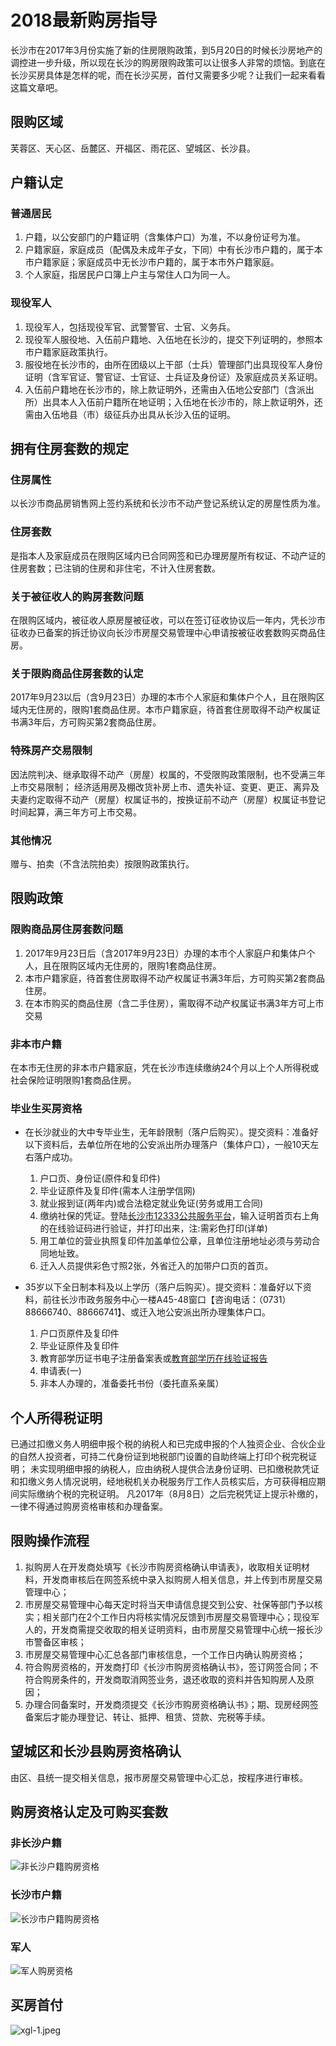 # 2018最新购房指导

长沙市在2017年3月份实施了新的住房限购政策，到5月20日的时候长沙房地产的调控进一步升级，所以现在长沙的购房限购政策可以让很多人非常的烦恼。到底在长沙买房具体是怎样的呢，而在长沙买房，首付又需要多少呢？让我们一起来看看这篇文章吧。

## 限购区域

芙蓉区、天心区、岳麓区、开福区、雨花区、望城区、长沙县。

## 户籍认定

### 普通居民
1. 户籍，以公安部门的户籍证明（含集体户口）为准，不以身份证号为准。
2. 户籍家庭，家庭成员（配偶及未成年子女，下同）中有长沙市户籍的，属于本市户籍家庭；家庭成员中无长沙市户籍的，属于本市外户籍家庭。
3. 个人家庭，指居民户口簿上户主与常住人口为同一人。

### 现役军人
1. 现役军人，包括现役军官、武警警官、士官、义务兵。
2. 现役军人服役地、入伍前户籍地、入伍地在长沙的，提交下列证明的，参照本市户籍家庭政策执行。
3. 服役地在长沙市的，由所在团级以上干部（士兵）管理部门出具现役军人身份证明（含军官证、警官证、士官证、士兵证及身份证）及家庭成员关系证明。
4. 入伍前户籍地在长沙市的，除上款证明外，还需由入伍地公安部门（含派出所）出具本人入伍前户籍所在地证明；入伍地在长沙市的，除上款证明外，还需由入伍地县（市）级征兵办出具从长沙入伍的证明。

## 拥有住房套数的规定 

### 住房属性
以长沙市商品房销售网上签约系统和长沙市不动产登记系统认定的房屋性质为准。

### 住房套数
是指本人及家庭成员在限购区域内已合同网签和已办理房屋所有权证、不动产证的住房套数；已注销的住房和非住宅，不计入住房套数。

### 关于被征收人的购房套数问题
在限购区域内，被征收人原房屋被征收，可以在签订征收协议后一年内，凭长沙市征收办已备案的拆迁协议向长沙市房屋交易管理中心申请按被征收套数购买商品住房。

### 关于限购商品住房套数的认定
2017年9月23以后（含9月23日）办理的本市个人家庭和集体户个人，且在限购区域内无住房的，限购1套商品住房。本市户籍家庭，待首套住房取得不动产权属证书满3年后，方可购买第2套商品住房。

### 特殊房产交易限制
因法院判决、继承取得不动产（房屋）权属的，不受限购政策限制，也不受满三年上市交易限制；
经济适用房及棚改货补房上市、遗失补证、变更、更正、离异及夫妻约定取得不动产（房屋）权属证书的，按换证前不动产（房屋）权属证书登记时间起算，满三年方可上市交易。

### 其他情况
赠与、拍卖（不含法院拍卖）按限购政策执行。



## 限购政策

### 限购商品房住房套数问题
1. 2017年9月23日后（含2017年9月23日）办理的本市个人家庭户和集体户个人，且在限购区域内无住房的，限购1套商品住房。
2. 本市户籍家庭，待首套住房取得不动产权属证书满3年后，方可购买第2套商品住房。
3. 在本市购买的商品住房（含二手住房），需取得不动产权属证书满3年方可上市交易

### 非本市户籍
在本市无住房的非本市户籍家庭，凭在长沙市连续缴纳24个月以上个人所得税或社会保险证明限购1套商品住房。

### 毕业生买房资格
- 在长沙就业的大中专毕业生，无年龄限制（落户后购买）。提交资料：准备好以下资料后，去单位所在地的公安派出所办理落户（集体户口），一般10天左右落户成功。
    1. 户口页、身份证(原件和复印件)
    2. 毕业证原件及复印件(需本人注册学信网)
    3. 就业报到证(两年内)或合法稳定就业免证(劳务或用工合同)
    4. 缴纳社保的凭证。登陆[长沙市12333公共服务平台](http://www.cs12333.com)，输入证明首页右上角的在线验证码进行验证，并打印出来，注:需彩色打印(详单)
    5. 用工单位的营业执照复印件加盖单位公章，且单位注册地址必须与劳动合同地址致。
    6. 迁入人员提供彩色寸照2张，外省迁入的加带户口页的首页。

- 35岁以下全日制本科及以上学历（落户后购买）。提交资料：准备好以下资料，前往长沙市政务服务中心一楼A45-48窗口【咨询电话：（0731）88666740、88666741】、或迁入地公安派出所办理集体户口。
    1. 户口页原件及复印件
    2. 毕业证原件及复印件
    3. 教育部学历证书电子注册备案表或[教育部学历在线验证报告](http://www.chsi.com.cn)
    4. 申请表(一) 
    5. 非本人办理的，准备委托书份（委托直系亲属）

## 个人所得税证明 

已通过扣缴义务人明细申报个税的纳税人和已完成申报的个人独资企业、合伙企业的自然人投资者，可持二代身份证到地税部门设置的自助终端上打印个税完税证明；
未实现明细申报的纳税人，应由纳税人提供合法身份证明、已扣缴税款凭证和扣缴义务人情况说明，经地税机关办税服务厅工作人员核实后，方可获得相应期间实际缴纳个税的完税证明。
凡2017年（8月8日）之后完税凭证上提示补缴的，一律不得通过购房资格审核和办理备案。


## 限购操作流程
1. 拟购房人在开发商处填写《长沙市购房资格确认申请表》，收取相关证明材料，开发商审核后在网签系统中录入拟购房人相关信息，并上传到市房屋交易管理中心；
2. 市房屋交易管理中心每天定时将当天申请信息提交到公安、社保等部门予以核实；相关部门在2个工作日内将核实情况反馈到市房屋交易管理中心；现役军人的，开发商需提交收取的相关证明资料，由市房屋交易管理中心统一报长沙市警备区审核；
3. 市房屋交易管理中心汇总各部门审核信息，一个工作日内确认购房资格；
4. 符合购房资格的，开发商打印《长沙市购房资格确认书》，签订网签合同；不符合购房条件的，开发商取消网签业务，退还收取的资料并告知购房人及原因；
5. 办理合同备案时，开发商须提交《长沙市购房资格确认书》；期、现房经网签备案后才能办理登记、转让、抵押、租赁、贷款、完税等手续。


## 望城区和长沙县购房资格确认
由区、县统一提交相关信息，报市房屋交易管理中心汇总，按程序进行审核。


## 购房资格认定及可购买套数

### 非长沙户籍

![非长沙户籍购房资格](../images/购房资格-非长沙户口.png)

### 长沙市户籍

![长沙市户籍购房资格](../images/购房资格-长沙户口.png)

### 军人

![军人购房资格](../images/购房资格-军人.png)


## 买房首付

![xgl-1.jpeg](../images/xgl-1.jpeg)